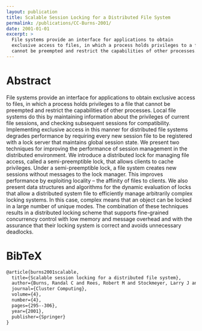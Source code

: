 ```yaml
---
layout: publication
title: Scalable Session Locking for a Distributed File System
permalink: /publications/CC-Burns-2001/
date: 2001-01-01
excerpt: >
  File systems provide an interface for applications to obtain
  exclusive access to files, in which a process holds privileges to a file that
  cannot be preempted and restrict the capabilities of other processes.
---
```


# Abstract

File systems provide an interface for applications to obtain
exclusive access to files, in which a process holds privileges to a file that
cannot be preempted and restrict the capabilities of other processes. Local file
systems do this by maintaining information about the privileges of current file
sessions, and checking subsequent sessions for compatibility. Implementing
exclusive access in this manner for distributed file systems degrades
performance by requiring every new session file to be registered with a lock
server that maintains global session state. We present two techniques for
improving the performance of session management in the distributed environment.
We introduce a distributed lock for managing file access, called a
semi-preemptible lock, that allows clients to cache privileges. Under a
semi-preemptible lock, a file system creates new sessions without messages to
the lock manager. This improves performance by exploiting locality – the
affinity of files to clients. We also present data structures and algorithms for
the dynamic evaluation of locks that allow a distributed system file to
efficiently manage arbitrarily complex locking systems. In this case, complex
means that an object can be locked in a large number of unique modes. The
combination of these techniques results in a distributed locking scheme that
supports fine-grained concurrency control with low memory and message overhead
and with the assurance that their locking system is correct and avoids
unnecessary deadlocks.

# BibTeX

```latex
@article{burns2001scalable,
  title={Scalable session locking for a distributed file system},
  author={Burns, Randal C and Rees, Robert M and Stockmeyer, Larry J and Long, Darrell DE},
  journal={Cluster Computing},
  volume={4},
  number={4},
  pages={295--306},
  year={2001},
  publisher={Springer}
}
```
